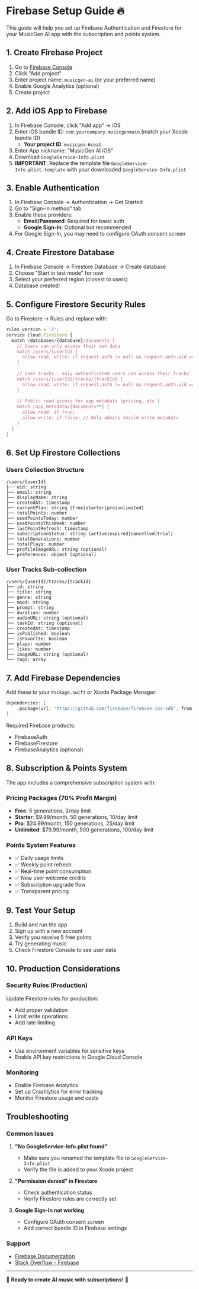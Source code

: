 # Firebase Setup Guide 🔥

This guide will help you set up Firebase Authentication and Firestore for your MusicGen AI app with the subscription and points system.

## 1. Create Firebase Project

1. Go to [Firebase Console](https://console.firebase.google.com/)
2. Click "Add project"
3. Enter project name: `musicgen-ai` (or your preferred name)
4. Enable Google Analytics (optional)
5. Create project

## 2. Add iOS App to Firebase

1. In Firebase Console, click "Add app" → iOS
2. Enter iOS bundle ID: `com.yourcompany.musicgenmain` (match your Xcode bundle ID)
   - **Your project ID**: `musicgen-6cea1`
3. Enter App nickname: "MusicGen AI iOS"
4. Download `GoogleService-Info.plist`
5. **IMPORTANT**: Replace the template file `GoogleService-Info.plist.template` with your downloaded `GoogleService-Info.plist`

## 3. Enable Authentication

1. In Firebase Console → Authentication → Get Started
2. Go to "Sign-in method" tab
3. Enable these providers:
   - **Email/Password**: Required for basic auth
   - **Google Sign-In**: Optional but recommended
4. For Google Sign-In, you may need to configure OAuth consent screen

## 4. Create Firestore Database

1. In Firebase Console → Firestore Database → Create database
2. Choose "Start in test mode" for now
3. Select your preferred region (closest to users)
4. Database created!

## 5. Configure Firestore Security Rules

Go to Firestore → Rules and replace with:

```javascript
rules_version = '2';
service cloud.firestore {
  match /databases/{database}/documents {
    // Users can only access their own data
    match /users/{userId} {
      allow read, write: if request.auth != null && request.auth.uid == userId;
    }
    
    // User tracks - only authenticated users can access their tracks
    match /users/{userId}/tracks/{trackId} {
      allow read, write: if request.auth != null && request.auth.uid == userId;
    }
    
    // Public read access for app metadata (pricing, etc.)
    match /app_metadata/{document=**} {
      allow read: if true;
      allow write: if false; // Only admins should write metadata
    }
  }
}
```

## 6. Set Up Firestore Collections

### Users Collection Structure
```
/users/{userId}
├── uid: string
├── email: string
├── displayName: string
├── createdAt: timestamp
├── currentPlan: string (free|starter|pro|unlimited)
├── totalPoints: number
├── usedPointsToday: number
├── usedPointsThisWeek: number
├── lastPointRefresh: timestamp
├── subscriptionStatus: string (active|expired|cancelled|trial)
├── totalGenerations: number
├── totalPlays: number
├── profileImageURL: string (optional)
└── preferences: object (optional)
```

### User Tracks Sub-collection
```
/users/{userId}/tracks/{trackId}
├── id: string
├── title: string
├── genre: string
├── mood: string
├── prompt: string
├── duration: number
├── audioURL: string (optional)
├── taskId: string (optional)
├── createdAt: timestamp
├── isPublished: boolean
├── isFavorite: boolean
├── plays: number
├── likes: number
├── imageURL: string (optional)
└── tags: array
```

## 7. Add Firebase Dependencies

Add these to your `Package.swift` or Xcode Package Manager:

```swift
dependencies: [
    .package(url: "https://github.com/firebase/firebase-ios-sdk", from: "10.0.0")
]
```

Required Firebase products:
- FirebaseAuth
- FirebaseFirestore
- FirebaseAnalytics (optional)

## 8. Subscription & Points System

The app includes a comprehensive subscription system with:

### Pricing Packages (70% Profit Margin)
- **Free**: 5 generations, 2/day limit
- **Starter**: $9.99/month, 50 generations, 10/day limit
- **Pro**: $24.99/month, 150 generations, 25/day limit  
- **Unlimited**: $79.99/month, 500 generations, 100/day limit

### Points System Features
- ✅ Daily usage limits
- ✅ Weekly point refresh
- ✅ Real-time point consumption
- ✅ New user welcome credits
- ✅ Subscription upgrade flow
- ✅ Transparent pricing

## 9. Test Your Setup

1. Build and run the app
2. Sign up with a new account
3. Verify you receive 5 free points
4. Try generating music
5. Check Firestore Console to see user data

## 10. Production Considerations

### Security Rules (Production)
Update Firestore rules for production:
- Add proper validation
- Limit write operations
- Add rate limiting

### API Keys
- Use environment variables for sensitive keys
- Enable API key restrictions in Google Cloud Console

### Monitoring
- Enable Firebase Analytics
- Set up Crashlytics for error tracking
- Monitor Firestore usage and costs

## Troubleshooting

### Common Issues

1. **"No GoogleService-Info.plist found"**
   - Make sure you renamed the template file to `GoogleService-Info.plist`
   - Verify the file is added to your Xcode project

2. **"Permission denied" in Firestore**
   - Check authentication status
   - Verify Firestore rules are correctly set

3. **Google Sign-In not working**
   - Configure OAuth consent screen
   - Add correct bundle ID in Firebase settings

### Support
- [Firebase Documentation](https://firebase.google.com/docs)
- [Stack Overflow - Firebase](https://stackoverflow.com/questions/tagged/firebase)

---

🎵 **Ready to create AI music with subscriptions!** 🚀